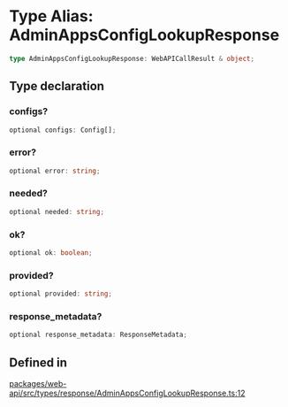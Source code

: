 # Type Alias: AdminAppsConfigLookupResponse

```ts
type AdminAppsConfigLookupResponse: WebAPICallResult & object;
```

## Type declaration

### configs?

```ts
optional configs: Config[];
```

### error?

```ts
optional error: string;
```

### needed?

```ts
optional needed: string;
```

### ok?

```ts
optional ok: boolean;
```

### provided?

```ts
optional provided: string;
```

### response\_metadata?

```ts
optional response_metadata: ResponseMetadata;
```

## Defined in

[packages/web-api/src/types/response/AdminAppsConfigLookupResponse.ts:12](https://github.com/slackapi/node-slack-sdk/blob/7b348598b763c2b7545d1042b5f0429775cfa62c/packages/web-api/src/types/response/AdminAppsConfigLookupResponse.ts#L12)
